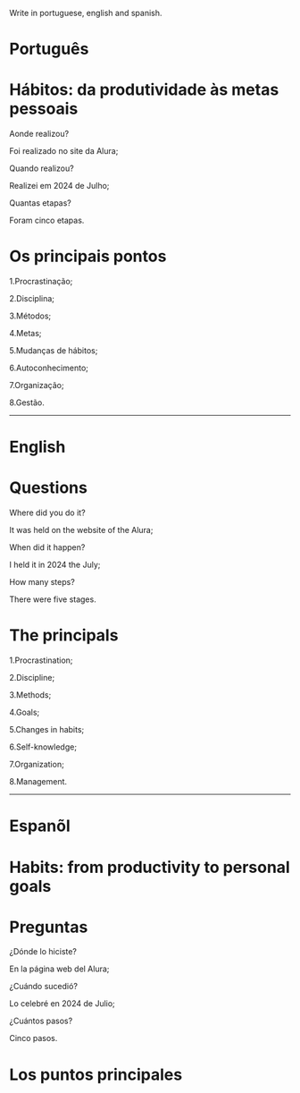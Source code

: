 
Write in portuguese, english and spanish.

# Português

# Hábitos: da produtividade às metas pessoais

Aonde realizou?

Foi realizado no site da Alura;

Quando realizou?

Realizei em 2024 de Julho;

Quantas etapas?

Foram cinco etapas.

# Os principais pontos

1.Procrastinação;

2.Disciplina;

3.Métodos;

4.Metas;

5.Mudanças de hábitos;

6.Autoconhecimento;

7.Organização;

8.Gestão.

--------------------------------------------------------------------------------------------------------------------------------

# English

# 

# Questions

Where did you do it?

It was held on the website of the Alura;

When did it happen?

I held it in 2024 the July;

How many steps?

There were five stages.

# The principals

1.Procrastination;

2.Discipline;

3.Methods;

4.Goals;

5.Changes in habits;

6.Self-knowledge;

7.Organization;

8.Management.
   
--------------------------------------------------------------------------------------------------------------------------------

# Espanõl

# Habits: from productivity to personal goals


# Preguntas

¿Dónde lo hiciste?

En la página web del Alura;

¿Cuándo sucedió?

Lo celebré en 2024 de Julio;

¿Cuántos pasos?

Cinco pasos.

# Los puntos principales

